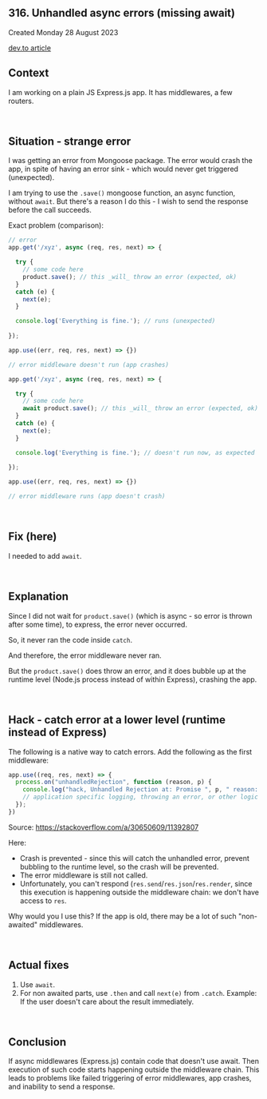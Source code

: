 ## 316. Unhandled async errors (missing await)
Created Monday 28 August 2023

[dev.to article](https://dev.to/sanjarcode/catch-async-middleware-errors-in-express-v4-53f7)
## Context
I am working on a plain JS Express.js app. It has middlewares, a few routers.

&nbsp;

## Situation - strange error
I was getting an error from Mongoose package. The error would crash the app, in spite of having an error sink - which would never get triggered (unexpected).

I am trying to use the `.save()` mongoose function, an async function, without `await`. But there's a reason I do this - I wish to send the response before the call succeeds.

Exact problem (comparison):
```js
// error
app.get('/xyz', async (req, res, next) => {

  try {
	// some code here
	product.save(); // this _will_ throw an error (expected, ok)
  } 
  catch (e) {
	next(e);
  }

  console.log('Everything is fine.'); // runs (unexpected)
  
});

app.use((err, req, res, next) => {})

// error middleware doesn't run (app crashes)
```

```js
app.get('/xyz', async (req, res, next) => {

  try {
	// some code here
	await product.save(); // this _will_ throw an error (expected, ok)
  } 
  catch (e) {
	next(e);
  }

  console.log('Everything is fine.'); // doesn't run now, as expected
  
});

app.use((err, req, res, next) => {})

// error middleware runs (app doesn't crash)
```

&nbsp;

## Fix (here)
I needed to add `await`.

&nbsp;
## Explanation
Since I did not wait for `product.save()` (which is async - so error is thrown after some time), to express, the error never occurred.

So, it never ran the code inside `catch`. 

And therefore, the error middleware never ran.

But the `product.save()` does throw an error, and it does bubble up at the runtime level (Node.js process instead of within Express), crashing the app.

&nbsp;

## Hack - catch error at a lower level (runtime instead of Express)
The following is a native way to catch errors. Add the following as the first middleware:
```js
app.use((req, res, next) => {
  process.on("unhandledRejection", function (reason, p) {
    console.log("hack, Unhandled Rejection at: Promise ", p, " reason: ", reason);
    // application specific logging, throwing an error, or other logic here
  });
})
```
Source: https://stackoverflow.com/a/30650609/11392807

Here:
- Crash is prevented - since this will catch the unhandled error, prevent bubbling to the runtime level, so the crash will be prevented.
- The error middleware is still not called.
- Unfortunately, you can't respond (`res.send`/`res.json`/`res.render`, since this execution is happening outside the middleware chain: we don't have access to `res`.

Why would you I use this? If the app is old, there may be a lot of such "non-awaited" middlewares.

&nbsp;

## Actual fixes
1. Use `await`.
2. For non awaited parts, use `.then` and call `next(e)` from `.catch`. Example: If the user doesn't care about the result immediately.

&nbsp;

## Conclusion
If async middlewares (Express.js) contain code that doesn't use await. 
Then execution of such code starts happening outside the middleware chain.
This leads to problems like failed triggering of error middlewares, app crashes, and inability to send a response.